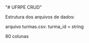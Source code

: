 "# UFRPE CRUD" 
<p style='font-style: bold;'>
Estrutura dos arquivos de dados:
</p>
arquivo turmas.csv:
turma_id = string

80 colunas
